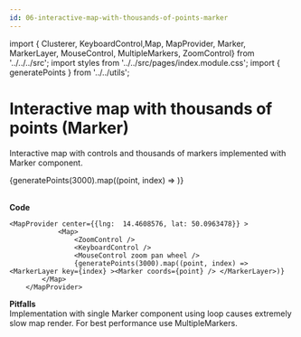```yaml
---
id: 06-interactive-map-with-thousands-of-points-marker
---
```


import { Clusterer, KeyboardControl,Map,
MapProvider, Marker, MarkerLayer, MouseControl, MultipleMarkers, ZoomControl} from '../../../src';
import styles from '../../src/pages/index.module.css';
import { generatePoints } from '../../utils';

# Interactive map with thousands of points (Marker)

Interactive map with controls and thousands of markers implemented with Marker component.

<div>
  <section className={styles.sMap}>
		<MapProvider center={{lng:  14.4608576, lat: 50.0963478}} >
			<Map>
				<ZoomControl />
				<KeyboardControl />
				<MouseControl zoom pan wheel />
				{generatePoints(3000).map((point, index) => <MarkerLayer key={index} ><Marker coords={point} />	</MarkerLayer>)}
    	</Map>
    </MapProvider>

  </section>
</div>

<br />

**Code**

```
<MapProvider center={{lng:  14.4608576, lat: 50.0963478}} >
			<Map>
				<ZoomControl />
				<KeyboardControl />
				<MouseControl zoom pan wheel />
				{generatePoints(3000).map((point, index) => <MarkerLayer key={index} ><Marker coords={point} />	</MarkerLayer>)}
    	</Map>
    </MapProvider>
```

**Pitfalls**
<br />
Implementation with single Marker component using loop causes extremely slow map render. For best performance use MultipleMarkers.
